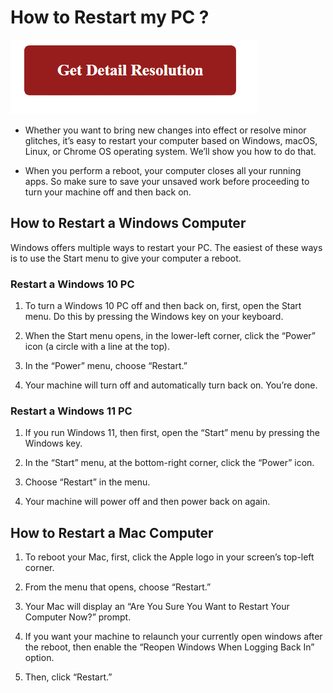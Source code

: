 # How to Restart my PC ?

[![how to restart my pc](red2.png)](https://github.com/itechtics/how.to.restart.my.pc)

* Whether you want to bring new changes into effect or resolve minor glitches, it’s easy to restart your computer based on Windows, macOS, Linux, or Chrome OS operating system. We’ll show you how to do that.

* When you perform a reboot, your computer closes all your running apps. So make sure to save your unsaved work before proceeding to turn your machine off and then back on.

## How to Restart a Windows Computer
Windows offers multiple ways to restart your PC. The easiest of these ways is to use the Start menu to give your computer a reboot.



### Restart a Windows 10 PC

1. To turn a Windows 10 PC off and then back on, first, open the Start menu. Do this by pressing the Windows key on your keyboard.

2. When the Start menu opens, in the lower-left corner, click the “Power” icon (a circle with a line at the top).

3. In the “Power” menu, choose “Restart.”

4. Your machine will turn off and automatically turn back on. You’re done.



### Restart a Windows 11 PC

1. If you run Windows 11, then first, open the “Start” menu by pressing the Windows key.

2. In the “Start” menu, at the bottom-right corner, click the “Power” icon.


3. Choose “Restart” in the menu.

4. Your machine will power off and then power back on again.


## How to Restart a Mac Computer

1. To reboot your Mac, first, click the Apple logo in your screen’s top-left corner.

2. From the menu that opens, choose “Restart.”

3. Your Mac will display an “Are You Sure You Want to Restart Your Computer Now?” prompt. 

4. If you want your machine to relaunch your currently open windows after the reboot, then enable the “Reopen Windows When Logging Back In” option.

5. Then, click “Restart.”
